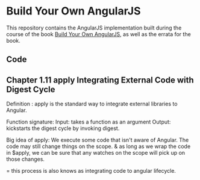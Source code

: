 # Build Your Own AngularJS

This repository contains the AngularJS implementation built during the course of the book [Build Your Own AngularJS](http://teropa.info/build-your-own-angular), as well as the errata for the book.

## Code

## Chapter 1.11 apply Integrating External Code with Digest Cycle
Definition : apply is the standard way to integrate external libraries to Angular.

Function signature:
  Input: takes a function as an argument
  Output: kickstarts the digest cycle by invoking digest.

Big idea of apply:
  We execute some code  that isn't aware of Angular.
  The code may still change things on the scope.
  & as long as we wrap the code in $apply, we can be sure that
  any watches on the scope will pick up on those changes.

  = this process is also knows as integrating code to angular lifecycle.
  
